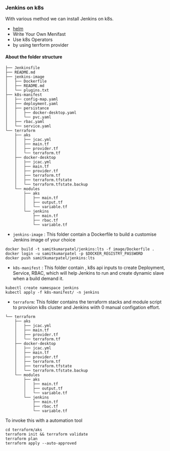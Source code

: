 ### Jenkins on k8s

With various method we can install Jenkins on k8s.
 
- [helm](https://github.com/jenkinsci/helm-charts/tree/main/charts/jenkins)
- Write Your Own Menifast
- Use k8s Operators
- by using terrform provider

#### About the folder structure

```
├── Jenkinsfile
├── README.md
├── jenkins-image
│   ├── Dockerfile
│   ├── README.md
│   └── plugins.txt
├── k8s-manifest
│   ├── config-map.yaml
│   ├── deployment.yaml
│   ├── persistance
│   │   ├── docker-desktop.yaml
│   │   └── pvc.yaml
│   ├── rbac.yaml
│   └── service.yaml
└── terraform
    ├── aks
    │   ├── jcac.yml
    │   ├── main.tf
    │   ├── provider.tf
    │   └── terraform.tf
    ├── docker-desktop
    │   ├── jcac.yml
    │   ├── main.tf
    │   ├── provider.tf
    │   ├── terraform.tf
    │   ├── terraform.tfstate
    │   └── terraform.tfstate.backup
    └── modules
        ├── aks
        │   ├── main.tf
        │   ├── output.tf
        │   └── variable.tf
        └── jenkins
            ├── main.tf
            ├── rbac.tf
            └── variable.tf
```

- `jenkins-image` :  This folder contain a Dockerfile to build a customise Jenkins image of your choice 
```
docker build -t samitkumarpatel/jenkins:lts -f image/Dockerfile .
docker login -u samitkumarpatel -p $DOCKER_REGISTRY_PASSWORD
docker push samitkumarpatel/jenkins:lts
```
- `k8s-manifest` : This folder contain , k8s api inputs to create Deployment, Service, RBAC, which will help Jenkins to run and create dynamic slave when a build demand it.

```
kubectl create namespace jenkins
kubectl apply -f k8s-manifest/ -n jenkins
```

- `terraform`: This folder contains the terraform stacks and module script to provision k8s cluster and Jenkins wiith 0 manual configation effort.
```
└── terraform
    ├── aks
    │   ├── jcac.yml
    │   ├── main.tf
    │   ├── provider.tf
    │   └── terraform.tf
    ├── docker-desktop
    │   ├── jcac.yml
    │   ├── main.tf
    │   ├── provider.tf
    │   ├── terraform.tf
    │   ├── terraform.tfstate
    │   └── terraform.tfstate.backup
    └── modules
        ├── aks
        │   ├── main.tf
        │   ├── output.tf
        │   └── variable.tf
        └── jenkins
            ├── main.tf
            ├── rbac.tf
            └── variable.tf
```

To invoke this with a automation tool
```
cd terraform/aks
terraform init && terraform validate
terraform plan
terraform apply --auto-approved
```